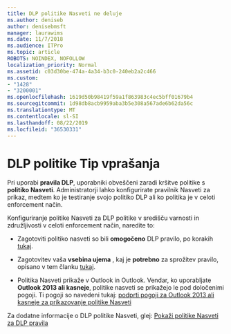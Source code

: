 ```yaml
---
title: DLP politike Nasveti ne deluje
ms.author: deniseb
author: denisebmsft
manager: laurawims
ms.date: 11/7/2018
ms.audience: ITPro
ms.topic: article
ROBOTS: NOINDEX, NOFOLLOW
localization_priority: Normal
ms.assetid: c03d30be-474a-4a34-b3c0-240eb2a2c466
ms.custom:
- "1428"
- "3200001"
ms.openlocfilehash: 1619d50b98419f59a1f863983c4ec5bff01679b4
ms.sourcegitcommit: 1d98db8acb9959aba3b5e308a567ade6b62da56c
ms.translationtype: MT
ms.contentlocale: sl-SI
ms.lasthandoff: 08/22/2019
ms.locfileid: "36530331"
---
```

# <a name="dlp-policy-tip-issues"></a>DLP politike Tip vprašanja

Pri uporabi **pravila DLP**, uporabniki obveščeni zaradi kršitve politike s **politiko Nasveti**. Administratorji lahko konfigurirate pravilnik Nasveti za prikaz, medtem ko je testiranje svojo politiko DLP ali ko politika je v celoti enforcement način.
  
Konfiguriranje politike Nasveti za DLP politike v središču varnosti in združljivosti v celoti enforcement način, naredite to:
  
- Zagotoviti politiko nasveti so bili **omogočeno** DLP pravilo, po korakih [tukaj](https://docs.microsoft.com/office365/securitycompliance/use-notifications-and-policy-tips).

- Zagotovitev vaša **vsebina ujema** , kaj je **potrebno** za sprožitev pravilo, opisano v tem članku [tukaj](https://docs.microsoft.com/office365/securitycompliance/what-the-sensitive-information-types-look-for).

- Politika Nasveti prikaže v Outlook in Outlook. Vendar, ko uporabljate **Outlook 2013 ali kasneje**, politike nasveti se prikažejo le pod določenimi pogoji. Ti pogoji so navedeni tukaj: [podprti pogoji za Outlook 2013 ali kasneje za prikazovanje politike Nasveti](https://docs.microsoft.com/office365/securitycompliance/use-notifications-and-policy-tips#outlook-2013-and-later-supports-showing-policy-tips-for-only-some-conditions)

Za dodatne informacije o DLP politike Nasveti, glej: [Pokaži politike Nasveti za DLP pravila](https://docs.microsoft.com/office365/securitycompliance/use-notifications-and-policy-tips)
  